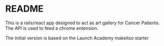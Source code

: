 # README

This is a rails/react app designed to act as art gallery for Cancer Patients. The API is used to feed a chrome entension. 

The initial version is based on the Launch Academy makeitso starter



